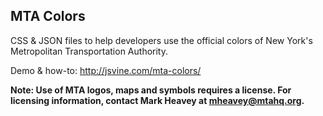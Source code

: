 MTA Colors
----------

CSS & JSON files to help developers use the official colors of New York's Metropolitan Transportation Authority.

Demo & how-to: http://jsvine.com/mta-colors/

__Note: Use of MTA logos, maps and symbols requires a license. For licensing information, contact Mark Heavey at mheavey@mtahq.org.__
